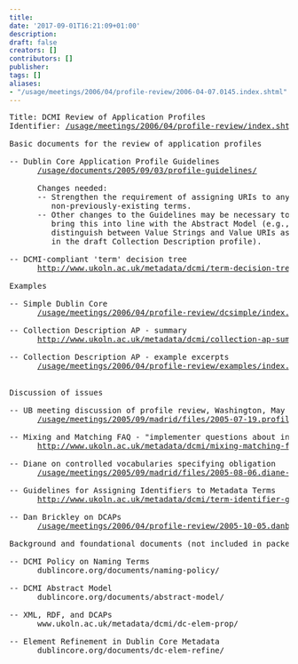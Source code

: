 ```yaml
---
title: 
date: '2017-09-01T16:21:09+01:00'
description: 
draft: false
creators: []
contributors: []
publisher: 
tags: []
aliases:
- "/usage/meetings/2006/04/profile-review/2006-04-07.0145.index.shtml"
---
```


<pre>
Title: DCMI Review of Application Profiles
Identifier: <a href="/usage/meetings/2006/04/profile-review/index.shtml">/usage/meetings/2006/04/profile-review/index.shtml</a>

Basic documents for the review of application profiles

-- Dublin Core Application Profile Guidelines
      <a href="/usage/documents/2005/09/03/profile-guidelines/">/usage/documents/2005/09/03/profile-guidelines/</a>

      Changes needed:
      -- Strengthen the requirement of assigning URIs to any
         non-previously-existing terms.
      -- Other changes to the Guidelines may be necessary to
         bring this into line with the Abstract Model (e.g., to
         distinguish between Value Strings and Value URIs as 
         in the draft Collection Description profile).

-- DCMI-compliant 'term' decision tree
      <a href="http://www.ukoln.ac.uk/metadata/dcmi/term-decision-tree/">http://www.ukoln.ac.uk/metadata/dcmi/term-decision-tree/</a>

Examples

-- Simple Dublin Core
      <a href="/usage/meetings/2006/04/profile-review/dcsimple/index.html">/usage/meetings/2006/04/profile-review/dcsimple/index.html</a>

-- Collection Description AP - summary
      <a href="http://www.ukoln.ac.uk/metadata/dcmi/collection-ap-summary/">http://www.ukoln.ac.uk/metadata/dcmi/collection-ap-summary/</a>

-- Collection Description AP - example excerpts
      <a href="/usage/meetings/2006/04/profile-review/examples/index.html">/usage/meetings/2006/04/profile-review/examples/index.html</a>
      

Discussion of issues

-- UB meeting discussion of profile review, Washington, May 2005
      <a href="/usage/meetings/2005/09/madrid/files/2005-07-19.profile-review.txt">/usage/meetings/2005/09/madrid/files/2005-07-19.profile-review.txt</a>

-- Mixing and Matching FAQ - "implementer questions about incorporating XML semantics"
      <a href="http://www.ukoln.ac.uk/metadata/dcmi/mixing-matching-faq/">http://www.ukoln.ac.uk/metadata/dcmi/mixing-matching-faq/</a>

-- Diane on controlled vocabularies specifying obligation
      <a href="/usage/meetings/2005/09/madrid/files/2005-08-06.diane-on-dcap-guidelines.txt">/usage/meetings/2005/09/madrid/files/2005-08-06.diane-on-dcap-guidelines.txt</a>

-- Guidelines for Assigning Identifiers to Metadata Terms
      <a href="http://www.ukoln.ac.uk/metadata/dcmi/term-identifier-guidelines/">http://www.ukoln.ac.uk/metadata/dcmi/term-identifier-guidelines/</a>

-- Dan Brickley on DCAPs
      <a href="/usage/meetings/2006/04/profile-review/2005-10-05.danbri-dcap-draft.txt">/usage/meetings/2006/04/profile-review/2005-10-05.danbri-dcap-draft.txt</a>

Background and foundational documents (not included in packet)

-- DCMI Policy on Naming Terms
      dublincore.org/documents/naming-policy/

-- DCMI Abstract Model
      dublincore.org/documents/abstract-model/

-- XML, RDF, and DCAPs
      www.ukoln.ac.uk/metadata/dcmi/dc-elem-prop/

-- Element Refinement in Dublin Core Metadata
      dublincore.org/documents/dc-elem-refine/

</pre>
